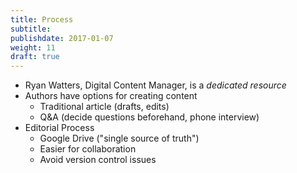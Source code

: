 ```yaml
---
title: Process
subtitle:
publishdate: 2017-01-07
weight: 11
draft: true
---
```


* Ryan Watters, Digital Content Manager, is a *dedicated resource*
* Authors have options for creating content
    * Traditional article (drafts, edits)
    * Q&A (decide questions beforehand, phone interview)
* Editorial Process
    * Google Drive ("single source of truth")
    * Easier for collaboration
    * Avoid version control issues
